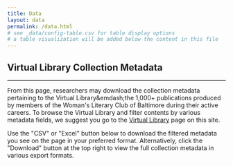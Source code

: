```yaml
---
title: Data
layout: data
permalink: /data.html
# see _data/config-table.csv for table display options
# a table visualization will be added below the content in this file
---
```


## Virtual Library Collection Metadata
***

From this page, researchers may download the collection metadata pertaining to the Virtual Library&emdash;the 1,000+ publications produced by members of the Woman's Literary Club of Baltimore during their active careers. To browse the Virtual Library and filter contents by various metadata fields, we suggest you go to the [Virtual Library](https://wlcb.github.io/archive/browse.html) page on this site. 

Use the "CSV" or "Excel" button below to download the filtered metadata you see on the page in your preferred format. 
Alternatively, click the "Download" button at the top right to view the full collection metadata in various export formats. 
